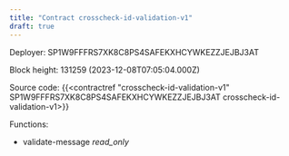```yaml
---
title: "Contract crosscheck-id-validation-v1"
draft: true
---
```

Deployer: SP1W9FFFRS7XK8C8PS4SAFEKXHCYWKEZZJEJBJ3AT


 



Block height: 131259 (2023-12-08T07:05:04.000Z)

Source code: {{<contractref "crosscheck-id-validation-v1" SP1W9FFFRS7XK8C8PS4SAFEKXHCYWKEZZJEJBJ3AT crosscheck-id-validation-v1>}}

Functions:

* validate-message _read_only_
